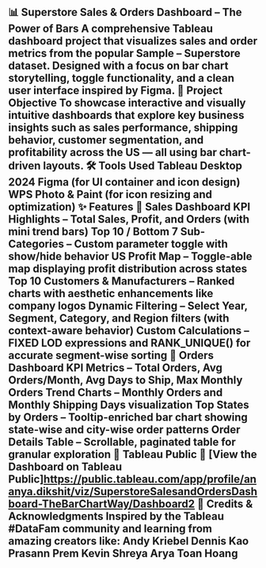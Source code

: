 📊 Superstore Sales & Orders Dashboard – The Power of Bars
A comprehensive Tableau dashboard project that visualizes sales and order metrics from the popular Sample – Superstore dataset. Designed with a focus on bar chart storytelling, toggle functionality, and a clean user interface inspired by Figma.
🎯 Project Objective
To showcase interactive and visually intuitive dashboards that explore key business insights such as sales performance, shipping behavior, customer segmentation, and profitability across the US — all using bar chart-driven layouts.
🛠️ Tools Used
Tableau Desktop 2024
Figma (for UI container and icon design)
WPS Photo & Paint (for icon resizing and optimization)
✨ Features
🔹 Sales Dashboard
KPI Highlights – Total Sales, Profit, and Orders (with mini trend bars)
Top 10 / Bottom 7 Sub-Categories – Custom parameter toggle with show/hide behavior
US Profit Map – Toggle-able map displaying profit distribution across states
Top 10 Customers & Manufacturers – Ranked charts with aesthetic enhancements like company logos
Dynamic Filtering – Select Year, Segment, Category, and Region filters (with context-aware behavior)
Custom Calculations – FIXED LOD expressions and RANK_UNIQUE() for accurate segment-wise sorting
🔹 Orders Dashboard
KPI Metrics – Total Orders, Avg Orders/Month, Avg Days to Ship, Max Monthly Orders
Trend Charts – Monthly Orders and Monthly Shipping Days visualization
Top States by Orders – Tooltip-enriched bar chart showing state-wise and city-wise order patterns
Order Details Table – Scrollable, paginated table for granular exploration
🔗 Tableau Public
📍 [View the Dashboard on Tableau Public]https://public.tableau.com/app/profile/ananya.dikshit/viz/SuperstoreSalesandOrdersDashboard-TheBarChartWay/Dashboard2
🙏 Credits & Acknowledgments
Inspired by the Tableau #DataFam community and learning from amazing creators like:
Andy Kriebel
Dennis Kao
Prasann Prem
Kevin Shreya Arya
Toan Hoang
---------------------------------------
